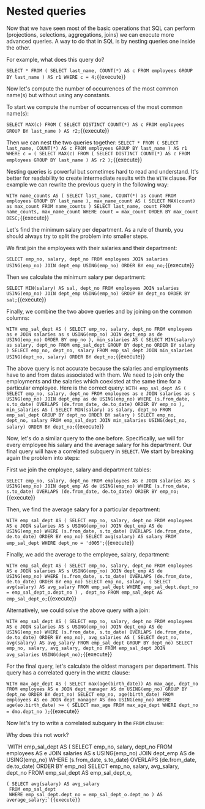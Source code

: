 # Nested queries

Now that we have seen most of the basic operations that SQL can perform
(projections, selections, aggregations, joins) we can execute more advanced
queries. A way to do that in SQL is by nesting queries one inside the other.

For example, what does this query do?

`SELECT * FROM
(
    SELECT last_name, COUNT(*) AS c
    FROM employees
    GROUP BY last_name
) AS r1
WHERE c = 4;`{{execute}}

Now let's compute the number of occurrences of the most common name(s) but
without using any constants.

To start we compute the number of occurrences of the most common name(s):

`SELECT MAX(c)
FROM
(
    SELECT DISTINCT COUNT(*) AS c
    FROM employees
    GROUP BY last_name
) AS r2;`{{execute}}


Then we can nest the two queries together:
`SELECT * FROM
(
    SELECT last_name, COUNT(*) AS c
    FROM employees
    GROUP BY last_name
) AS r1
WHERE c = (
    SELECT MAX(c)
    FROM
    (
        SELECT DISTINCT COUNT(*) AS c
        FROM employees
        GROUP BY last_name
    ) AS r2
);`{{execute}}

Nesting queries is powerful but sometimes hard to read and understand. It's
better for readability to create intermediate results with the `WITH` clause.
For example we can rewrite the previous query in the following way:

`WITH name_counts AS
(
    SELECT last_name, COUNT(*) as count
    FROM employees
    GROUP BY last_name
), max_name_count AS
(
    SELECT MAX(count) as max_count
    FROM name_counts
)
SELECT last_name, count
FROM name_counts, max_name_count
WHERE count = max_count
ORDER BY max_count DESC;`{{execute}}

Let's find the minimum salary per department. As a rule of thumb, you should
always try to split the problem into smaller steps.

We first join the employees with their salaries and their department:

`SELECT emp_no, salary, dept_no
FROM employees
JOIN salaries USING(emp_no)
JOIN dept_emp USING(emp_no)
ORDER BY emp_no;`{{execute}}

Then we calculate the minimum salary per department:

`SELECT MIN(salary) AS sal, dept_no
FROM employees
JOIN salaries USING(emp_no)
JOIN dept_emp USING(emp_no)
GROUP BY dept_no
ORDER BY sal;`{{execute}}

Finally, we combine the two above queries and by joining on the common columns:

`WITH emp_sal_dept AS
(
    SELECT emp_no, salary, dept_no
    FROM employees as e
    JOIN salaries as s USING(emp_no)
    JOIN dept_emp as de USING(emp_no)
    ORDER BY emp_no
), min_salaries AS
(
    SELECT MIN(salary) as salary, dept_no
    FROM emp_sal_dept
    GROUP BY dept_no
    ORDER BY salary
)
SELECT emp_no, dept_no, salary
FROM emp_sal_dept
JOIN min_salaries USING(dept_no, salary)
ORDER BY dept_no;`{{execute}}

The above query is not accurate because the salaries and employments have to
and from dates associated with them. We need to join only the employments and
the salaries which coexisted at the same time for a particular employee. Here is
the correct query:
`WITH emp_sal_dept AS
(
    SELECT emp_no, salary, dept_no
    FROM employees as e
    JOIN salaries as s USING(emp_no)
    JOIN dept_emp as de USING(emp_no)
    WHERE (s.from_date, s.to_date) OVERLAPS (de.from_date, de.to_date)
    ORDER BY emp_no
), min_salaries AS
(
    SELECT MIN(salary) as salary, dept_no
    FROM emp_sal_dept
    GROUP BY dept_no
    ORDER BY salary
)
SELECT emp_no, dept_no, salary
FROM emp_sal_dept
JOIN min_salaries USING(dept_no, salary)
ORDER BY dept_no;`{{execute}}

Now, let's do a similar query to the one before. Specifically, we will for every
employee his salary and the average salary for his department. Our final query will
have a correlated subquery in `SELECT`. We start by breaking again the
problem into steps:

First we join the employee, salary and department tables:

`SELECT emp_no,
       salary,
       dept_no
FROM employees AS e
JOIN salaries AS s USING(emp_no)
JOIN dept_emp AS de USING(emp_no)
WHERE (s.from_date,
       s.to_date) OVERLAPS (de.from_date,
                            de.to_date)
ORDER BY emp_no;`{{execute}}

Then, we find the average salary for a particular department:

`WITH emp_sal_dept AS
    ( SELECT emp_no,
             salary,
             dept_no
     FROM employees AS e
     JOIN salaries AS s USING(emp_no)
     JOIN dept_emp AS de USING(emp_no)
     WHERE (s.from_date,
            s.to_date) OVERLAPS (de.from_date,
                                 de.to_date)
     ORDER BY emp_no)
SELECT avg(salary) AS salary
FROM emp_sal_dept
WHERE dept_no = 'd005';`{{execute}}


Finally, we add the average to the employee, salary, department:

`WITH emp_sal_dept AS
    ( SELECT emp_no,
             salary,
             dept_no
     FROM employees AS e
     JOIN salaries AS s USING(emp_no)
     JOIN dept_emp AS de USING(emp_no)
     WHERE (s.from_date,
            s.to_date) OVERLAPS (de.from_date,
                                 de.to_date)
     ORDER BY emp_no)
SELECT emp_no,
       salary,
    ( SELECT avg(salary) AS avg_salary
     FROM emp_sal_dept
     WHERE emp_sal_dept.dept_no = emp_sal_dept_o.dept_no
) , dept_no
FROM emp_sal_dept AS emp_sal_dept_o;`{{execute}}

Alternatively, we could solve the above query with a join:

`WITH emp_sal_dept AS
    ( SELECT emp_no,
             salary,
             dept_no
     FROM employees AS e
     JOIN salaries AS s USING(emp_no)
     JOIN dept_emp AS de USING(emp_no)
     WHERE (s.from_date,
            s.to_date) OVERLAPS (de.from_date,
                                 de.to_date)
     ORDER BY emp_no),
     avg_salaries AS
    ( SELECT dept_no,
             avg(salary) AS avg_salary
     FROM emp_sal_dept
     GROUP BY dept_no)
SELECT emp_no,
       salary,
       avg_salary,
       dept_no
FROM emp_sal_dept
JOIN avg_salaries USING(dept_no);`{{execute}}

For the final query, let's calculate the oldest managers per department. This
query has a correlated query in the `WHERE` clause:

`WITH max_age_dept AS
    ( SELECT max(age(birth_date)) AS max_age,
             dept_no
     FROM employees AS e
     JOIN dept_manager AS dm USING(emp_no)
     GROUP BY dept_no
     ORDER BY dept_no)
SELECT emp_no,
       age(birth_date)
FROM employees AS eo
JOIN dept_manager AS dmo USING(emp_no)
WHERE age(eo.birth_date) >=
        ( SELECT max_age
         FROM max_age_dept
         WHERE dept_no = dmo.dept_no );`{{execute}}

Now let's try to write a correlated subquery in the `FROM` clause:

Why does this not work?

`WITH emp_sal_dept AS
    ( SELECT emp_no,
             salary,
             dept_no
     FROM employees AS e
     JOIN salaries AS s USING(emp_no)
     JOIN dept_emp AS de USING(emp_no)
     WHERE (s.from_date,
            s.to_date) OVERLAPS (de.from_date,
                                 de.to_date)
     ORDER BY emp_no)
SELECT emp_no,
       salary,
       avg_salary,
       dept_no
FROM emp_sal_dept AS emp_sal_dept_o,

    ( SELECT avg(salary) AS avg_salary
     FROM emp_sal_dept
     WHERE emp_sal_dept.dept_no = emp_sal_dept_o.dept_no ) AS average_salary;`{{execute}}
